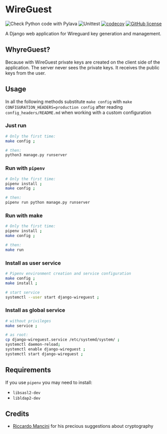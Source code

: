 # WireGuest
![Check Python code with Pylava](https://github.com/moriglia/wireguest/workflows/Pylava/badge.svg)
![Unittest](https://github.com/moriglia/wireguest/workflows/Unittest/badge.svg)
[![codecov](https://codecov.io/gh/moriglia/wireguest/branch/master/graph/badge.svg)](https://codecov.io/gh/moriglia/wireguest)
[![GitHub license](https://img.shields.io/github/license/moriglia/wireguest)](https://github.com/moriglia/wireguest/blob/master/LICENSE)

A Django web application for Wireguard key generation and management.

## WhyreGuest?
Because with WireGuest private keys are created on the client side
of the application. The server never sees the private keys. It receives
the public keys from the user.

## Usage

In all the following methods substitute
`make config` with `make CONFIGURATION_HEADERS=production config`
after reading `config_headers/README.md` when working
with a custom configuration

### Just run
```bash
# Only the first time:
make config ;

# then:
python3 manage.py runserver
```

### Run with `pipenv`
```bash
# Only the first time:
pipenv install ;
make config ;

# then:
pipenv run python manage.py runserver
```

### Run with make
```bash
# Only the first time:
pipenv install ;
make config ;

# then:
make run
```

### Install as user service
```bash
# Pipenv environment creation and service configuration
make config ;
make install ;

# start service
systemctl --user start django-wireguest ;
```

### Install as global service
```bash
# without privileges
make service ;

# as root:
cp django-wireguest.service /etc/systemd/system/ ;
systemctl daemon-reload;
systemctl enable django-wireguest ;
systemctl start django-wireguest ;
```

## Requirements
If you use `pipenv` you may need to install:
* `libsasl2-dev`
* `libldap2-dev`

## Credits
* [Riccardo Mancini](https://github.com/manciukic) for his precious suggestions
    about cryptography

